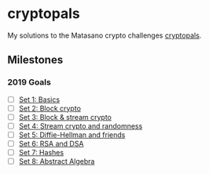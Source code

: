 # cryptopals

My solutions to the Matasano crypto challenges [cryptopals](http://cryptopals.com).

## Milestones

### 2019 Goals

- [ ] [Set 1: Basics](https://cryptopals.com/sets/1)
- [ ] [Set 2: Block crypto](https://cryptopals.com/sets/2)
- [ ] [Set 3: Block & stream crypto](https://cryptopals.com/sets/3)
- [ ] [Set 4: Stream crypto and randomness](https://cryptopals.com/sets/4)
- [ ] [Set 5: Diffie-Hellman and friends](https://cryptopals.com/sets/5)
- [ ] [Set 6: RSA and DSA](https://cryptopals.com/sets/6)
- [ ] [Set 7: Hashes](https://cryptopals.com/sets/7)
- [ ] [Set 8: Abstract Algebra](https://cryptopals.com/sets/8)
